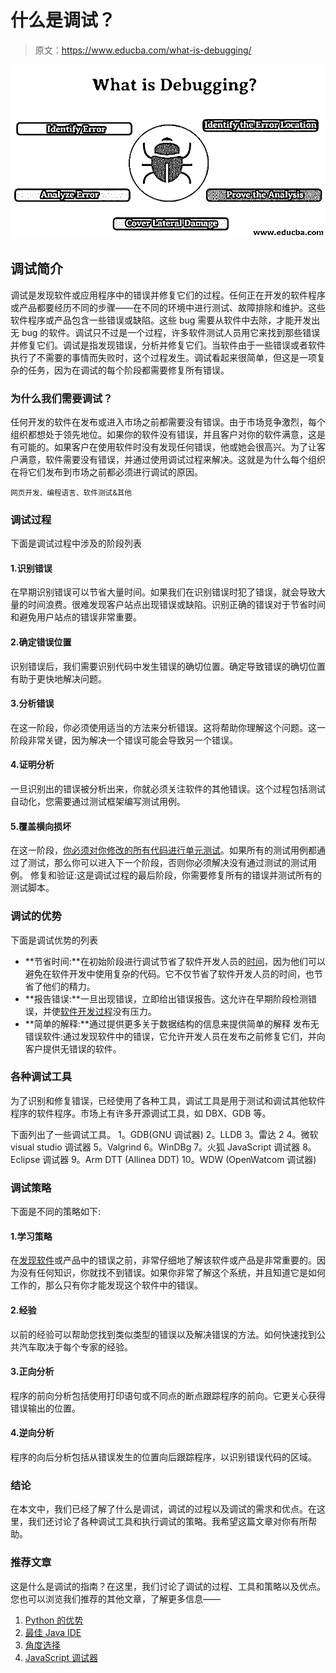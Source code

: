 # 什么是调试？

> 原文：<https://www.educba.com/what-is-debugging/>

![What is Debugging](img/e90bb0c7ad2f3375df9f33f70bd3a735.png)



## 调试简介

调试是发现软件或应用程序中的错误并修复它们的过程。任何正在开发的软件程序或产品都要经历不同的步骤——在不同的环境中进行测试、故障排除和维护。这些软件程序或产品包含一些错误或缺陷。这些 bug 需要从软件中去除，才能开发出无 bug 的软件。调试只不过是一个过程，许多软件测试人员用它来找到那些错误并修复它们。调试是指发现错误，分析并修复它们。当软件由于一些错误或者软件执行了不需要的事情而失败时，这个过程发生。调试看起来很简单，但这是一项复杂的任务，因为在调试的每个阶段都需要修复所有错误。

### 为什么我们需要调试？

任何开发的软件在发布或进入市场之前都需要没有错误。由于市场竞争激烈，每个组织都想处于领先地位。如果你的软件没有错误，并且客户对你的软件满意，这是有可能的。如果客户在使用软件时没有发现任何错误，他或她会很高兴。为了让客户满意，软件需要没有错误，并通过使用调试过程来解决。这就是为什么每个组织在将它们发布到市场之前都必须进行调试的原因。

<small>网页开发、编程语言、软件测试&其他</small>

### 调试过程

下面是调试过程中涉及的阶段列表

#### 1.识别错误

在早期识别错误可以节省大量时间。如果我们在识别错误时犯了错误，就会导致大量的时间浪费。很难发现客户站点出现错误或缺陷。识别正确的错误对于节省时间和避免用户站点的错误非常重要。

#### 2.确定错误位置

识别错误后，我们需要识别代码中发生错误的确切位置。确定导致错误的确切位置有助于更快地解决问题。

#### 3.分析错误

在这一阶段，你必须使用适当的方法来分析错误。这将帮助你理解这个问题。这一阶段非常关键，因为解决一个错误可能会导致另一个错误。

#### 4.证明分析

一旦识别出的错误被分析出来，你就必须关注软件的其他错误。这个过程包括测试自动化，您需要通过测试框架编写测试用例。

#### 5.覆盖横向损坏

在这一阶段，[你必须对你修改的所有代码进行单元测试](https://www.educba.com/unit-testing/)。如果所有的测试用例都通过了测试，那么你可以进入下一个阶段，否则你必须解决没有通过测试的测试用例。
修复和验证:这是调试过程的最后阶段，你需要修复所有的错误并测试所有的测试脚本。

### 调试的优势

下面是调试优势的列表

*   **节省时间:**在初始阶段进行调试节省了软件开发人员的[时间](https://www.educba.com/career-as-a-software-developers/)，因为他们可以避免在软件开发中使用复杂的代码。它不仅节省了软件开发人员的时间，也节省了他们的精力。
*   **报告错误:**一旦出现错误，立即给出错误报告。这允许在早期阶段检测错误，并使[软件开发过程](https://www.educba.com/what-is-software-development/)没有压力。
*   **简单的解释:**通过提供更多关于数据结构的信息来提供简单的解释
    发布无错误软件:通过发现软件中的错误，它允许开发人员在发布之前修复它们，并向客户提供无错误的软件。

### 各种调试工具

为了识别和修复错误，已经使用了各种工具，调试工具是用于测试和调试其他软件程序的软件程序。市场上有许多开源调试工具，如 DBX、GDB 等。

下面列出了一些调试工具。
1。GDB(GNU 调试器)
2。LLDB
3。雷达 2
4。微软 visual studio 调试器
5。Valgrind
6。WinDBg
7。火狐 JavaScript 调试器
8。Eclipse 调试器
9。Arm DTT (Allinea DDT)
10。WDW (OpenWatcom 调试器)

### 调试策略

下面是不同的策略如下:

#### 1.学习策略

在[发现软件](https://www.educba.com/what-is-a-bug-in-software-testing/)或产品中的错误之前，非常仔细地了解该软件或产品是非常重要的。因为没有任何知识，你就找不到错误。如果你非常了解这个系统，并且知道它是如何工作的，那么只有你才能发现这个软件中的错误。

#### 2.经验

以前的经验可以帮助您找到类似类型的错误以及解决错误的方法。如何快速找到公共汽车取决于每个专家的经验。

#### 3.正向分析

程序的前向分析包括使用打印语句或不同点的断点跟踪程序的前向。它更关心获得错误输出的位置。

#### 4.逆向分析

程序的向后分析包括从错误发生的位置向后跟踪程序，以识别错误代码的区域。

### 结论

在本文中，我们已经了解了什么是调试，调试的过程以及调试的需求和优点。在这里，我们还讨论了各种调试工具和执行调试的策略。我希望这篇文章对你有所帮助。

### 推荐文章

这是什么是调试的指南？在这里，我们讨论了调试的过程、工具和策略以及优点。您也可以浏览我们推荐的其他文章，了解更多信息——

1.  [Python 的优势](https://www.educba.com/advantages-of-python/)
2.  [最佳 Java IDE](https://www.educba.com/best-java-ide/)
3.  [角度选择](https://www.educba.com/angularjs-alternatives/)
4.  [JavaScript 调试器](https://www.educba.com/javascript-debugger/)





